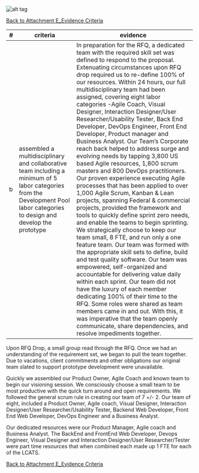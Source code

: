 ![alt tag](https://github.com/AccentureFed/process-documentation/raw/master/agile-process-photos/response-images/proposal-header.png)

[Back to Attachment E_Evidence Criteria](https://github.com/AccentureFed/18FRFQ-Response/blob/master/process-documentation/evidence/README.md)


|#|criteria|evidence|
|-------|---------------|------------------|
|b|assembled a multidisciplinary and collaborative team including a minimum of 5 labor categories from the Development Pool labor categories to design and develop the prototype| In preparation for the RFQ, a dedicated team with the required skill set was defined to respond to the proposal.  Extenuating circumstances upon RFQ drop required us to re-define 100% of our resources.  Within 24 hours, our full multidisciplinary team had been assigned, covering eight labor categories -Agile Coach, Visual Designer, Interaction Designer/User Researcher/Usability Tester, Back End Developer, DevOps Engineer, Front End Developer, Product manager and Business Analyst.  Our Team’s Corporate reach back helped to address surge and evolving needs by tapping 3,800 US based Agile resources, 1,800 scrum masters and 800 DevOps practitioners.  Our proven experience executing Agile processes that has been applied to over 1,000 Agile Scrum, Kanban & Lean projects, spanning Federal & commercial projects, provided the framework and tools to quickly define sprint zero needs, and enable the teams to begin sprinting.  We strategically choose to keep our team small, 8 FTE, and run only a one feature team.  Our team was formed with the appropriate skill sets to define, build and test quality software.  Our team was empowered, self-organized and accountable for delivering value daily within each sprint. Our team did not have the luxury of each member dedicating 100% of their time to the RFQ.  Some roles were shared as team members came in and out.  With this, it was imperative that the team openly communicate, share dependencies, and resolve impediments together. |

Upon RFQ Drop, a small group read through the RFQ. Once we had an understanding of the requirement set, we began to pull the team together. Due to vacations, client commitments and other obligations our original team slated to support prototype development were unavailable. 

Quickly we assembled our Product Owner, Agile Coach and known team to begin our visioning session. We consciously choose a small team to be most productive with the quick turn around and open requirements. We followed the general scrum rule in creating our team of 7 +/- 2. Our team of eight, included a Product Owner, Agile coach, Visual Designer, Interaction Designer/User Researcher/Usability Tester, Backend Web Developer, Front End Web Developer, DevOps Engineer and a Business Analyst. 

Our dedicated resources were our Product Manager, Agile coach and Business Analyst. The BackEnd and FrontEnd Web Developer, Devops Engineer, Visual Designer and Interaction Designer/User Researcher/Tester were part time resources that when combined each made up 1 FTE for each of the LCATS. 



[Back to Attachment E_Evidence Criteria](https://github.com/AccentureFed/18FRFQ-Response/blob/master/process-documentation/evidence/README.md)
